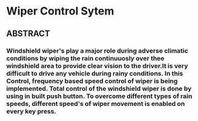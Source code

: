 # Wiper Control Sytem 

## ABSTRACT

###  Windshield wiper's play a major role during adverse climatic conditions by wiping the rain continuuosly over thee windshield area to provide clear vision to the driver.It is very difficult to drive any vehicle during rainy conditions. In this Control, frequency based speed control of wiper is being implemented. Total control of the windshield wiper is done by using in built push button. To overcome different types of rain speeds, different speed's of wiper movement is enabled on every key press.
